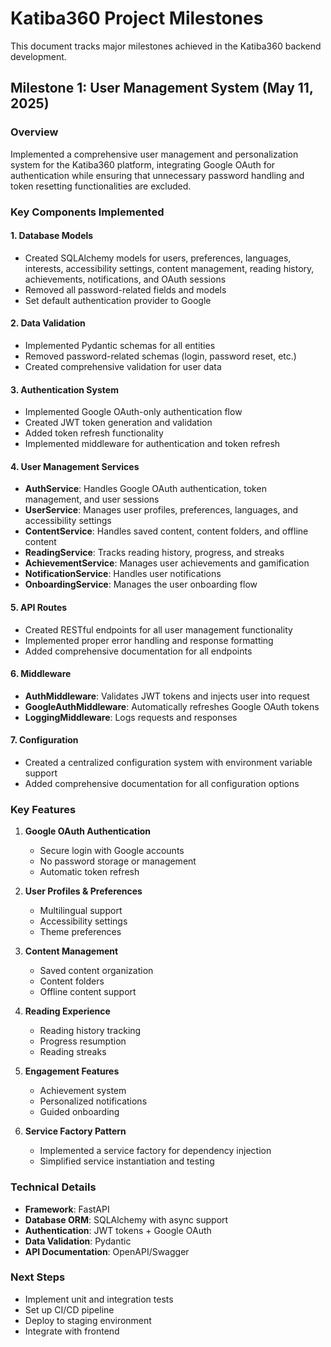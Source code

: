 # Katiba360 Project Milestones

This document tracks major milestones achieved in the Katiba360 backend development.

## Milestone 1: User Management System (May 11, 2025)

### Overview
Implemented a comprehensive user management and personalization system for the Katiba360 platform, integrating Google OAuth for authentication while ensuring that unnecessary password handling and token resetting functionalities are excluded.

### Key Components Implemented

#### 1. Database Models
- Created SQLAlchemy models for users, preferences, languages, interests, accessibility settings, content management, reading history, achievements, notifications, and OAuth sessions
- Removed all password-related fields and models
- Set default authentication provider to Google

#### 2. Data Validation
- Implemented Pydantic schemas for all entities
- Removed password-related schemas (login, password reset, etc.)
- Created comprehensive validation for user data

#### 3. Authentication System
- Implemented Google OAuth-only authentication flow
- Created JWT token generation and validation
- Added token refresh functionality
- Implemented middleware for authentication and token refresh

#### 4. User Management Services
- **AuthService**: Handles Google OAuth authentication, token management, and user sessions
- **UserService**: Manages user profiles, preferences, languages, and accessibility settings
- **ContentService**: Handles saved content, content folders, and offline content
- **ReadingService**: Tracks reading history, progress, and streaks
- **AchievementService**: Manages user achievements and gamification
- **NotificationService**: Handles user notifications
- **OnboardingService**: Manages the user onboarding flow

#### 5. API Routes
- Created RESTful endpoints for all user management functionality
- Implemented proper error handling and response formatting
- Added comprehensive documentation for all endpoints

#### 6. Middleware
- **AuthMiddleware**: Validates JWT tokens and injects user into request
- **GoogleAuthMiddleware**: Automatically refreshes Google OAuth tokens
- **LoggingMiddleware**: Logs requests and responses

#### 7. Configuration
- Created a centralized configuration system with environment variable support
- Added comprehensive documentation for all configuration options

### Key Features

1. **Google OAuth Authentication**
   - Secure login with Google accounts
   - No password storage or management
   - Automatic token refresh

2. **User Profiles & Preferences**
   - Multilingual support
   - Accessibility settings
   - Theme preferences

3. **Content Management**
   - Saved content organization
   - Content folders
   - Offline content support

4. **Reading Experience**
   - Reading history tracking
   - Progress resumption
   - Reading streaks

5. **Engagement Features**
   - Achievement system
   - Personalized notifications
   - Guided onboarding

6. **Service Factory Pattern**
   - Implemented a service factory for dependency injection
   - Simplified service instantiation and testing

### Technical Details

- **Framework**: FastAPI
- **Database ORM**: SQLAlchemy with async support
- **Authentication**: JWT tokens + Google OAuth
- **Data Validation**: Pydantic
- **API Documentation**: OpenAPI/Swagger

### Next Steps
- Implement unit and integration tests
- Set up CI/CD pipeline
- Deploy to staging environment
- Integrate with frontend
